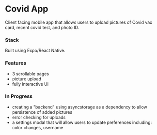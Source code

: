 # Covid App
Client facing mobile app that allows users to upload pictures of Covid vax card, recent covid test, and photo ID.

### Stack
Built using Expo/React Native.

### Features
- 3 scrollable pages
- picture upload
- fully interactive UI


### In Progress
- creating a "backend" using asyncstorage as a dependency to allow persistence of added pictures
- error checking for uploads
- a settings modal that will allow users to update preferences including: color changes, username
